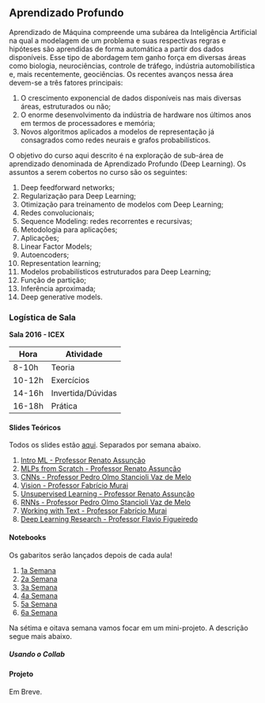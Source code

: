## Aprendizado Profundo

Aprendizado  de  Máquina  compreende  uma  subárea  da  Inteligência  Artificial  na qual  a  modelagem  de  um  problema  e  suas  respectivas regras  e  hipóteses são aprendidas  de  forma  automática  a  partir  dos  dados  disponíveis.  Esse  tipo  de abordagem  tem  ganho  força  em  diversas  áreas  como  biologia,  neurociências, controle  de  tráfego,  indústria  automobilística  e,  mais  recentemente,  geociências. Os recentes avanços nessa área devem-se a três fatores principais:

1. O crescimento  exponencial  de  dados  disponíveis  nas mais  diversas  áreas, estruturados ou não;
1. O enorme desenvolvimento da indústria de hardware nos últimos anos em termos de processadores e memória;
1. Novos  algoritmos  aplicados  a  modelos  de  representação já  consagrados como redes neurais e grafos probabilísticos. 

O objetivo do curso aqui descrito é na exploração de sub-área de aprendizado denominada de Aprendizado Profundo (Deep Learning). Os assuntos a serem cobertos no curso são os seguintes:

1. Deep feedforward networks;
1. Regularização para Deep Learning;
1. Otimização para treinamento de modelos com Deep Learning;
1. Redes convolucionais;
1. Sequence Modeling: redes recorrentes e recursivas;
1. Metodologia para aplicações;
1. Aplicações;
1. Linear Factor Models;
1. Autoencoders;
1. Representation learning;
1. Modelos probabilísticos estruturados para Deep Learning;
1. Função de partição;
1. Inferência aproximada;
1. Deep generative models.

### Logística de Sala

**Sala 2016 - ICEX**

|  Hora  |  Atividade        |
|--------|-------------------|
| 8-10h  | Teoria            |
| 10-12h | Exercícios        |
| 14-16h | Invertida/Dúvidas |
| 16-18h | Prática           |

#### Slides Teóricos

Todos os slides estão [aqui](https://drive.google.com/open?id=1QWiiflLa-HnyUAfa4AZZhMIijQtJg_TV). Separados por semana abaixo.

1. [Intro ML - Professor Renato Assunção](https://drive.google.com/open?id=1gTc_K88wXykryTZ-ljCnOd6pd07FV272)
1. [MLPs from Scratch - Professor Renato Assunção](https://drive.google.com/open?id=1csk3g_a_0k-SkDc2-EGiJBRfPpgXIQaS)
1. [CNNs - Professor Pedro Olmo Stancioli Vaz de Melo](https://drive.google.com/open?id=1VZM24T5sxsfOdtBoCdFv_K5mL85ZLtKb)
1. [Vision - Professor Fabrício Murai](https://drive.google.com/open?id=1d-4Sct7RdcQ8j995woj9ie3bNyOxQehj)
1. [Unsupervised Learning - Professor Renato Assunção](https://drive.google.com/open?id=1SMOo-ps-otlNT1kIQOP6OGDCYq6HAZE4)
1. [RNNs - Professor Pedro Olmo Stancioli Vaz de Melo](https://drive.google.com/open?id=11TsOfVLVkxD_Kb0EcqtOBequl05L-0T3)
1. [Working with Text - Professor Fabrício Murai](https://drive.google.com/open?id=1QWiiflLa-HnyUAfa4AZZhMIijQtJg_TV)
1. [Deep Learning Research - Professor Flavio Figueiredo](https://drive.google.com/open?id=1PUdOQLQ69YgO1lFyAqo-eRIa-LjEU6jr)

#### Notebooks

Os gabaritos serão lançados depois de cada aula!

1. [1a Semana](https://github.com/deep-petro/praticas/tree/master/01-Semana)
1. [2a Semana](https://github.com/deep-petro/praticas/tree/master/02-Semana)
1. [3a Semana](https://github.com/deep-petro/praticas/tree/master/03-Semana)
1. [4a Semana](https://github.com/deep-petro/praticas/tree/master/04-Semana)
1. [5a Semana](https://github.com/deep-petro/praticas/tree/master/05-Semana)
1. [6a Semana](https://github.com/deep-petro/praticas/tree/master/06-Semana)

Na sétima e oitava semana vamos focar em um mini-projeto. A descrição segue mais abaixo.

##### Usando o Collab

#### Projeto

Em Breve.
